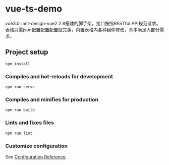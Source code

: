 <!--
 * @Author: 九阳
 * @Date: 2021-11-16 09:55:05
 * @LastEditors: 九阳
 * @LastEditTime: 2021-11-28 16:52:39
-->
# vue-ts-demo
vue3.0+ant-design-vue2.2.8搭建的脚手架，接口按照RESTful API规范请求。
表格只需json配置配置配置就完事，内置表格内各种组件修改，基本满足大部分需求。

## Project setup
```
npm install
```

### Compiles and hot-reloads for development
```
npm run serve
```

### Compiles and minifies for production
```
npm run build
```

### Lints and fixes files
```
npm run lint
```

### Customize configuration
See [Configuration Reference](https://cli.vuejs.org/config/).
